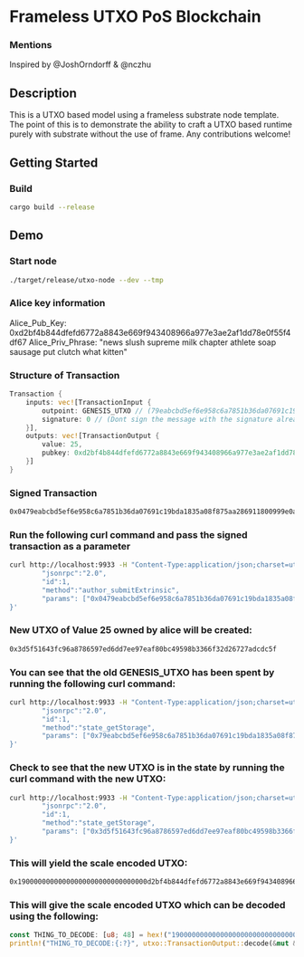 # Frameless UTXO PoS Blockchain 

### Mentions
Inspired by @JoshOrndorff & @nczhu

## Description
This is a UTXO based model using a frameless substrate node template. The point of this is to demonstrate
the ability to craft a UTXO based runtime purely with substrate without the use of frame. Any contributions welcome!

## Getting Started

### Build
```sh
cargo build --release
```
## Demo

### Start node
```sh
./target/release/utxo-node --dev --tmp
```

### Alice key information
Alice_Pub_Key:
0xd2bf4b844dfefd6772a8843e669f943408966a977e3ae2af1dd78e0f55f4df67
Alice_Priv_Phrase:
"news slush supreme milk chapter athlete soap sausage put clutch what kitten"


### Structure of Transaction
```rust
Transaction {
    inputs: vec![TransactionInput {
        outpoint: GENESIS_UTXO // (79eabcbd5ef6e958c6a7851b36da07691c19bda1835a08f875aa286911800999)
        signature: 0 // (Dont sign the message with the signature already attached)
    }],
    outputs: vec![TransactionOutput {
        value: 25,
        pubkey: 0xd2bf4b844dfefd6772a8843e669f943408966a977e3ae2af1dd78e0f55f4df67 
    }]
}
```

### Signed Transaction
```sh
0x0479eabcbd5ef6e958c6a7851b36da07691c19bda1835a08f875aa286911800999e0a8cbba4b64f34108b46bab7e4dfbffb85c0e7384ec995acbcaa3405772753337713e235c48d1a321dd79fad12b1a646024614fe8a326a1cd0aa9261a52638e0419000000000000000000000000000000d2bf4b844dfefd6772a8843e669f943408966a977e3ae2af1dd78e0f55f4df67
```

### Run the following curl command and pass the signed transaction as a parameter
```sh
curl http://localhost:9933 -H "Content-Type:application/json;charset=utf-8" -d   '{
        "jsonrpc":"2.0",
        "id":1,
        "method":"author_submitExtrinsic",
        "params": ["0x0479eabcbd5ef6e958c6a7851b36da07691c19bda1835a08f875aa286911800999e0a8cbba4b64f34108b46bab7e4dfbffb85c0e7384ec995acbcaa3405772753337713e235c48d1a321dd79fad12b1a646024614fe8a326a1cd0aa9261a52638e0419000000000000000000000000000000d2bf4b844dfefd6772a8843e669f943408966a977e3ae2af1dd78e0f55f4df67"]
}'
```

### New UTXO of Value 25 owned by alice will be created:
```sh
0x3d5f51643fc96a8786597ed6dd7ee97eaf80bc49598b3366f32d26727adcdc5f
```

### You can see that the old GENESIS_UTXO has been spent by running the following curl command:
```sh
curl http://localhost:9933 -H "Content-Type:application/json;charset=utf-8" -d   '{
        "jsonrpc":"2.0",
        "id":1,
        "method":"state_getStorage",
        "params": ["0x79eabcbd5ef6e958c6a7851b36da07691c19bda1835a08f875aa286911800999"] 
}'
```

### Check to see that the new UTXO is in the state by running the curl command with the new UTXO:
```sh
curl http://localhost:9933 -H "Content-Type:application/json;charset=utf-8" -d   '{
        "jsonrpc":"2.0",
        "id":1,
        "method":"state_getStorage",      
        "params": ["0x3d5f51643fc96a8786597ed6dd7ee97eaf80bc49598b3366f32d26727adcdc5f"]
}'
```

### This will yield the scale encoded UTXO:
```sh
0x19000000000000000000000000000000d2bf4b844dfefd6772a8843e669f943408966a977e3ae2af1dd78e0f55f4df67
```

### This will give the scale encoded UTXO which can be decoded using the following:
```rust
const THING_TO_DECODE: [u8; 48] = hex!("19000000000000000000000000000000d2bf4b844dfefd6772a8843e669f943408966a977e3ae2af1dd78e0f55f4df67");
println!("THING_TO_DECODE:{:?}", utxo::TransactionOutput::decode(&mut &THING_TO_DECODE[..]));
```
